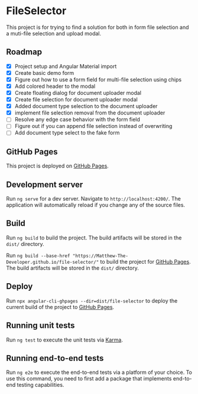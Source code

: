 # FileSelector

This project is for trying to find a solution for both in form file selection and a muti-file selection and upload modal.

## Roadmap

- [x] Project setup and Angular Material import
- [x] Create basic demo form
- [x] Figure out how to use a form field for multi-file selection using chips
- [x] Add colored header to the modal
- [x] Create floating dialog for document uploader modal
- [x] Create file selection for document uploader modal
- [x] Added document type selection to the document uploader
- [x] implement file selection removal from the document uploader
- [ ] Resolve any edge case behavior with the form field
- [ ] Figure out if you can append file selection instead of overwriting 
- [ ] Add document type select to the fake form

## GitHub Pages

This project is deployed on [GitHub Pages](https://matthew-the-developer.github.io/file-selector/).

## Development server

Run `ng serve` for a dev server. Navigate to `http://localhost:4200/`. The application will automatically reload if you change any of the source files.

## Build

Run `ng build` to build the project. The build artifacts will be stored in the `dist/` directory.

Run `ng build --base-href "https://Matthew-The-Developer.github.io/file-selector/"` to build the project for [GitHub Pages](https://matthew-the-developer.github.io/file-selector/). The build artifacts will be stored in the `dist/` directory.

## Deploy

Run `npx angular-cli-ghpages --dir=dist/file-selector` to deploy the current build of the project to [GitHub Pages](https://matthew-the-developer.github.io/file-selector/).

## Running unit tests

Run `ng test` to execute the unit tests via [Karma](https://karma-runner.github.io).

## Running end-to-end tests

Run `ng e2e` to execute the end-to-end tests via a platform of your choice. To use this command, you need to first add a package that implements end-to-end testing capabilities.
